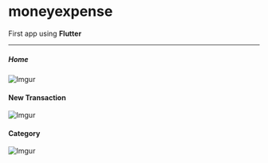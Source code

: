 # moneyexpense


First app using __Flutter__

--------------------


##### Home
![Imgur](https://i.imgur.com/K5N7xoh.png)

#### New Transaction
![Imgur](https://i.imgur.com/amsFJJ9.png)

#### Category
![Imgur](https://i.imgur.com/LPiLLdE.png)


